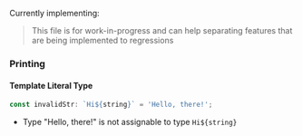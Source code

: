 Currently implementing:

> This file is for work-in-progress and can help separating features that are being implemented to regressions

### Printing

#### Template Literal Type

```ts
const invalidStr: `Hi${string}` = 'Hello, there!';
```

- Type "Hello, there!" is not assignable to type `Hi${string}`
